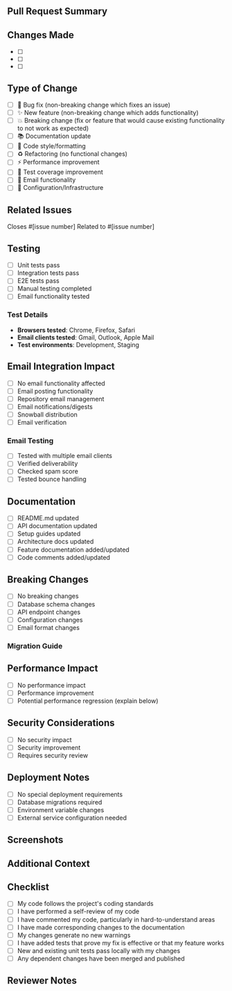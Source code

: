## Pull Request Summary
<!-- Provide a brief description of the changes in this PR -->

## Changes Made
<!-- List the main changes/features added -->
- [ ] 
- [ ] 
- [ ] 

## Type of Change
<!-- Mark all that apply -->
- [ ] 🐛 Bug fix (non-breaking change which fixes an issue)
- [ ] ✨ New feature (non-breaking change which adds functionality)
- [ ] 💥 Breaking change (fix or feature that would cause existing functionality to not work as expected)
- [ ] 📚 Documentation update
- [ ] 🎨 Code style/formatting
- [ ] ♻️ Refactoring (no functional changes)
- [ ] ⚡ Performance improvement
- [ ] 🧪 Test coverage improvement
- [ ] 📧 Email functionality
- [ ] 🔧 Configuration/Infrastructure

## Related Issues
<!-- Link any related issues -->
Closes #[issue number]
Related to #[issue number]

## Testing
<!-- Describe the testing you've done -->
- [ ] Unit tests pass
- [ ] Integration tests pass
- [ ] E2E tests pass
- [ ] Manual testing completed
- [ ] Email functionality tested

### Test Details
<!-- Provide details about testing -->
- **Browsers tested**: Chrome, Firefox, Safari
- **Email clients tested**: Gmail, Outlook, Apple Mail
- **Test environments**: Development, Staging

## Email Integration Impact
<!-- If this affects email functionality -->
- [ ] No email functionality affected
- [ ] Email posting functionality
- [ ] Repository email management
- [ ] Email notifications/digests
- [ ] Snowball distribution
- [ ] Email verification

### Email Testing
- [ ] Tested with multiple email clients
- [ ] Verified deliverability
- [ ] Checked spam score
- [ ] Tested bounce handling

## Documentation
<!-- Check all that apply -->
- [ ] README.md updated
- [ ] API documentation updated
- [ ] Setup guides updated
- [ ] Architecture docs updated
- [ ] Feature documentation added/updated
- [ ] Code comments added/updated

## Breaking Changes
<!-- If this is a breaking change, describe what breaks and migration path -->
- [ ] No breaking changes
- [ ] Database schema changes
- [ ] API endpoint changes
- [ ] Configuration changes
- [ ] Email format changes

### Migration Guide
<!-- If breaking changes, provide migration instructions -->

## Performance Impact
<!-- Describe any performance implications -->
- [ ] No performance impact
- [ ] Performance improvement
- [ ] Potential performance regression (explain below)

## Security Considerations
<!-- Any security implications -->
- [ ] No security impact
- [ ] Security improvement
- [ ] Requires security review

## Deployment Notes
<!-- Any special deployment considerations -->
- [ ] No special deployment requirements
- [ ] Database migrations required
- [ ] Environment variable changes
- [ ] External service configuration needed

## Screenshots
<!-- If UI changes, add screenshots -->

## Additional Context
<!-- Add any other context about the PR -->

## Checklist
<!-- Ensure all items are completed before requesting review -->
- [ ] My code follows the project's coding standards
- [ ] I have performed a self-review of my code
- [ ] I have commented my code, particularly in hard-to-understand areas
- [ ] I have made corresponding changes to the documentation
- [ ] My changes generate no new warnings
- [ ] I have added tests that prove my fix is effective or that my feature works
- [ ] New and existing unit tests pass locally with my changes
- [ ] Any dependent changes have been merged and published

## Reviewer Notes
<!-- Any specific areas you'd like reviewers to focus on -->
